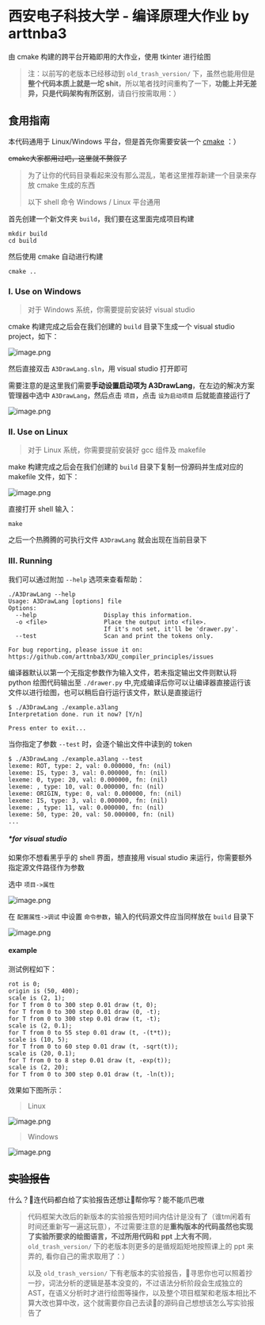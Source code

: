 # 西安电子科技大学 - 编译原理大作业 by arttnba3

由 cmake 构建的跨平台开箱即用的大作业，使用 tkinter 进行绘图

> 注：以前写的老版本已经移动到 `old_trash_version/` 下，虽然也能用但是**整个代码本质上就是一坨 shit**，所以笔者找时间重构了一下，**功能上并无差异，只是代码架构有所区别**，请自行按需取用：） 

## 食用指南

本代码通用于 Linux/Windows 平台，但是首先你需要安装一个 [cmake](https://cmake.org/) ：）

~~cmake大家都用过吧，这里就不赘叙了~~

>  为了让你的代码目录看起来没有那么混乱，笔者这里推荐新建一个目录来存放 cmake 生成的东西
>
> 以下 shell 命令 Windows / Linux 平台通用

首先创建一个新文件夹 `build`，我们要在这里面完成项目构建

```shell
mkdir build
cd build
```

然后使用 cmake 自动进行构建

```shell
cmake ..
```

### I. Use on Windows

> 对于 Windows 系统，你需要提前安装好 visual studio

cmake 构建完成之后会在我们创建的 `build` 目录下生成一个 visual studio project，如下：

![image.png](https://s2.loli.net/2023/03/17/7BfAWjQRXOsLgG2.png)

然后直接双击 `A3DrawLang.sln`，用 visual studio 打开即可

需要注意的是这里我们需要**手动设置启动项为 A3DrawLang**，在左边的解决方案管理器中选中 `A3DrawLang`，然后点击 `项目`，点击 `设为启动项目` 后就能直接运行了

![image.png](https://s2.loli.net/2023/03/17/3ZvkACeoVWw5h9X.png)

### II. Use on Linux

> 对于 Linux 系统，你需要提前安装好 gcc 组件及 makefile

make 构建完成之后会在我们创建的 `build` 目录下复制一份源码并生成对应的 makefile 文件，如下：

![image.png](https://i.loli.net/2021/11/19/mVhdKBqIg1tfQji.png)

直接打开 shell 输入：

```shell
make
```

之后一个热腾腾的可执行文件 `A3DrawLang` 就会出现在当前目录下

### III. Running

我们可以通过附加 `--help` 选项来查看帮助：

```
./A3DrawLang --help
Usage: A3DrawLang [options] file
Options:
  --help                   Display this information.
  -o <file>                Place the output into <file>.
                           If it's not set, it'll be 'drawer.py'.
  --test                   Scan and print the tokens only.

For bug reporting, please issue it on:
https://github.com/arttnba3/XDU_compiler_principles/issues
```

编译器默认以第一个无指定参数作为输入文件，若未指定输出文件则默认将 python 绘图代码输出至 `./drawer.py` 中,完成编译后你可以让编译器直接运行该文件以进行绘图，也可以稍后自行运行该文件，默认是直接运行

```shell
$ ./A3DrawLang ./example.a3lang 
Interpretation done. run it now? [Y/n]

Press enter to exit...

```

当你指定了参数 `--test` 时，会逐个输出文件中读到的 token

```shell
$ ./A3DrawLang ./example.a3lang --test
lexeme: ROT, type: 2, val: 0.000000, fn: (nil)
lexeme: IS, type: 3, val: 0.000000, fn: (nil)
lexeme: 0, type: 20, val: 0.000000, fn: (nil)
lexeme: , type: 10, val: 0.000000, fn: (nil)
lexeme: ORIGIN, type: 0, val: 0.000000, fn: (nil)
lexeme: IS, type: 3, val: 0.000000, fn: (nil)
lexeme: , type: 11, val: 0.000000, fn: (nil)
lexeme: 50, type: 20, val: 50.000000, fn: (nil)
...
```

#### _*for visual studio_

如果你不想看黑乎乎的 shell 界面，想直接用 visual studio 来运行，你需要额外指定源文件路径作为参数

选中 `项目->属性`

![image.png](https://i.loli.net/2021/11/19/Qwi5GcpRyhkC8YS.png)

在 `配置属性->调试` 中设置 `命令参数`，输入的代码源文件应当同样放在 `build` 目录下

![image.png](https://i.loli.net/2021/11/19/ixgZ8H3tyPXDhqL.png)

#### example

测试例程如下：

```a3lang
rot is 0;
origin is (50, 400);
scale is (2, 1);
for T from 0 to 300 step 0.01 draw (t, 0);
for T from 0 to 300 step 0.01 draw (0, -t);
for T from 0 to 300 step 0.01 draw (t, -t);
scale is (2, 0.1);
for T from 0 to 55 step 0.01 draw (t, -(t*t));
scale is (10, 5);
for T from 0 to 60 step 0.01 draw (t, -sqrt(t));
scale is (20, 0.1);
for T from 0 to 8 step 0.01 draw (t, -exp(t));
scale is (2, 20);
for T from 0 to 300 step 0.01 draw (t, -ln(t));
```

效果如下图所示：

> Linux

![image.png](https://i.loli.net/2021/11/19/QzG4sg1TpUFtjOo.png)

>  Windows

![image.png](https://i.loli.net/2021/11/19/FUHZf7XhaWKcPMN.png)

## ~~实验报告~~

什么？👴连代码都白给了实验报告还想让👴帮你写？能不能爪巴嗷

> 代码框架大改后的新版本的实验报告短时间内估计是没有了（谁tm闲着有时间还重新写一遍这玩意），不过需要注意的是**重构版本的代码虽然也实现了实验所要求的绘图语言，不过所用代码和 ppt 上大有不同**，`old_trash_version/` 下的老版本则更多的是循规蹈矩地按照课上的 ppt 来弄的, 看你自己的需求取用了：）
>
> 以及 `old_trash_version/` 下有老版本的实验报告，👴寻思你也可以照着抄一抄，词法分析的逻辑是基本没变的，不过语法分析阶段会生成独立的 AST，在语义分析时才进行绘图等操作，以及整个项目框架和老版本相比不算大改也算中改，这个就需要你自己去读👴的源码自己想想该怎么写实验报告了

